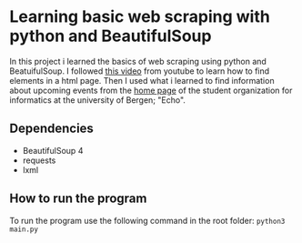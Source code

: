 # Learning basic web scraping with python and BeautifulSoup

In this project i learned the basics of web scraping using python and BeatuifulSoup. I followed [this video](https://www.youtube.com/watch?v=XVv6mJpFOb0) from youtube to learn how to find elements in a html page. Then I used what i learned to find information about upcoming events from the [home page](https://echo.uib.no/) of the student organization for informatics at the university of Bergen; "Echo".

## **Dependencies**

- BeautifulSoup 4
- requests
- lxml

## How to run the program

To run the program use the following command in the root folder:
`python3 main.py`
